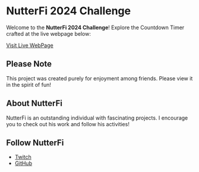 # NutterFi 2024 Challenge

Welcome to the **NutterFi 2024 Challenge**! Explore the Countdown Timer crafted at the live webpage below:

[Visit Live WebPage](https://eskeminha.github.io/NutterFi-2024-Challenge/)

## Please Note
This project was created purely for enjoyment among friends. Please view it in the spirit of fun!

## About NutterFi
NutterFi is an outstanding individual with fascinating projects. I encourage you to check out his work and follow his activities!

## Follow NutterFi
- [Twitch](https://www.twitch.tv/nutterfi)
- [GitHub](https://github.com/nutterfi)
